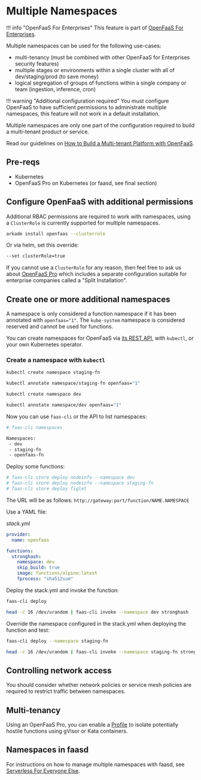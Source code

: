 # Multiple Namespaces

!!! info "OpenFaaS For Enterprises"
    This feature is part of [OpenFaaS For Enterprises](/openfaas-pro/introduction).

Multiple namespaces can be used for the following use-cases:

* multi-tenancy (must be combined with other OpenFaaS for Enterprises security features)
* multiple stages or environments within a single cluster with all of dev/staging/prod (to save money)
* logical segregation of groups of functions within a single company or team (ingestion, inference, cron)

!!! warning "Additional configuration required"
    You must configure OpenFaaS to have sufficient permissions to administrate multiple namespaces, this feature will not work in a default installation.

Multiple namespaces are only one part of the configuration required to build a multi-tenant product or service.

Read our guidelines on [How to Build a Multi-tenant Platform with OpenFaaS](https://www.openfaas.com/blog/build-a-multi-tenant-functions-platform/).

## Pre-reqs

* Kubernetes
* OpenFaaS Pro on Kubernetes (or faasd, see final section)

## Configure OpenFaaS with additional permissions

Additional RBAC permissions are required to work with namespaces, using a `ClusterRole` is currently supported for multiple namespaces.

```sh
arkade install openfaas --clusterrole
```

Or via helm, set this override:

```sh
--set clusterRole=true
```

If you cannot use a `ClusterRole` for any reason, then feel free to ask us about [OpenFaaS Pro](https://openfaas.com/support/) which includes a separate configuration suitable for enterprise companies called a "Split Installation".

## Create one or more additional namespaces

A namespace is only considered a function namespace if it has been annotated with `openfaas="1"`. The `kube-system` namespace is considered reserved and cannot be used for functions.

You can create namespaces for OpenFaaS via [its REST API](/reference/rest-api/), with `kubectl`, or your own Kubernetes operator.

### Create a namespace with `kubectl`

```sh
kubectl create namespace staging-fn

kubectl annotate namespace/staging-fn openfaas="1"

kubectl create namespace dev

kubectl annotate namespace/dev openfaas="1"
```

Now you can use `faas-cli` or the API to list namespaces:

```sh
# faas-cli namespaces

Namespaces:
 - dev
 - staging-fn
 - openfaas-fn
```

Deploy some functions:

```sh
# faas-cli store deploy nodeinfo --namespace dev
# faas-cli store deploy nodeinfo --namespace staging-fn
# faas-cli store deploy figlet
```

The URL will be as follows: `http://gateway:port/function/NAME.NAMESPACE`

Use a YAML file:

*stack.yml*

```yaml
provider:
  name: openfaas

functions:
  stronghash:
    namespace: dev
    skip_build: true
    image: functions/alpine:latest
    fprocess: "sha512sum"
```

Deploy the stack.yml and invoke the function:

```sh
faas-cli deploy

head -c 16 /dev/urandom | faas-cli invoke --namespace dev stronghash
```

Override the namespace configured in the stack.yml when deploying the function and test:

```sh
faas-cli deploy --namespace staging-fn

head -c 16 /dev/urandom | faas-cli invoke --namespace staging-fn stronghash
```

## Controlling network access

You should consider whether network policies or service mesh policies are required to restrict traffic between namespaces.

## Multi-tenancy

Using an OpenFaaS Pro, you can enable a [Profile](/reference/profiles) to isolate potentially hostile functions using gVisor or Kata containers.

## Namespaces in faasd

For instructions on how to manage multiple namespaces with faasd, see [Serverless For Everyone Else](https://openfaas.gumroad.com/l/serverless-for-everyone-else).
